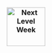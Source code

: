 <h3 align="center">
    <img alt="Next Level Week" src="https://github.com/lia18317/happy-nlw/blob/master/src/images/map-marker.svg" height="90px" />
</h3>


